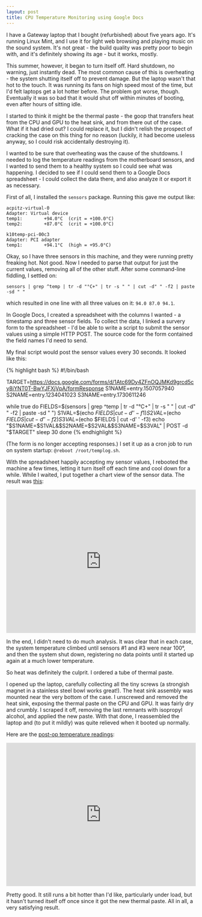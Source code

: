 ```yaml
---
layout: post
title: CPU Temperature Monitoring using Google Docs
---
```

I have a Gateway laptop that I bought (refurbished) about five years ago.  It's running Linux Mint, and I use it for light web browsing and playing music on the sound system. It's not
great - the build quality was pretty poor to begin with, and it's definitely showing its age - but it works, mostly.

This summer, however, it began to turn itself off.  Hard shutdown, no warning, just instantly dead.  The most common cause of this is overheating - the system shutting itself
off to prevent damage.  But the laptop wasn't that hot to the touch.  It was running its fans on high speed most of the time, but I'd felt laptops get a lot hotter before.  The problem
got worse, though.  Eventually it was so bad that it would shut off within minutes of booting, even after hours of sitting idle.

I started to think it might be the thermal paste - the goop that transfers heat from the CPU and GPU to the heat sink, and from there out of the case.  What if it had dried out?  I could
replace it, but I didn't relish the prospect of cracking the case on this thing for no reason (luckily, it had become useless anyway, so I could risk accidentally destroying it).

I wanted to be sure that overheating was the cause of the shutdowns. I needed to log the temperature readings from the motherboard sensors, and I wanted to send them to a healthy system
so I could see what was happening.  I decided to see if I could send them to a Google Docs spreadsheet - I could collect the data there, and also analyze it or export it as necessary.

First of all, I installed the `sensors` package.  Running this gave me output like:

    acpitz-virtual-0
    Adapter: Virtual device
    temp1:        +94.0°C  (crit = +100.0°C)
    temp2:        +87.0°C  (crit = +100.0°C)
    
    k10temp-pci-00c3
    Adapter: PCI adapter
    temp1:        +94.1°C  (high = +95.0°C)

Okay, so I have three sensors in this machine, and they were running pretty freaking hot. Not good. Now I needed to parse that output for just the current values, removing all of the other
stuff.  After some command-line fiddling, I settled on:

`sensors | grep ^temp | tr -d "°C+" | tr -s " " | cut -d" " -f2 | paste -sd " "`

which resulted in one line with all three values on it: `94.0 87.0 94.1`.

In Google Docs, I created a spreadsheet with the columns I wanted - a timestamp and three sensor fields. To collect the data, I linked a survery form to the spreadsheet - I'd be able
to write a script to submit the sensor values using a simple HTTP POST.  The source code for the form contained the field names I'd need to send.

My final script would post the sensor values every 30 seconds. It looked like this:

{% highlight bash %}
#!/bin/bash

TARGET=https://docs.google.com/forms/d/1Atc69Dy4ZFnOQJMKd9grcd5cy8iYNT0T-BwYJFXjVpA/formResponse
S1NAME=entry.1507057940
S2NAME=entry.1234041023
S3NAME=entry.1730611246

while true
do
 FIELDS=$(sensors | grep ^temp | tr -d "°C+" | tr -s " " | cut -d" " -f2 | paste -sd " ")
 S1VAL=$(echo $FIELDS | cut -d' ' -f1)
 S2VAL=$(echo $FIELDS | cut -d' ' -f2)
 S3VAL=$(echo $FIELDS | cut -d' ' -f3)
 echo "$S1NAME=$S1VAL&$S2NAME=$S2VAL&$S3NAME=$S3VAL" | POST -d "$TARGET"
 sleep 30
done
{% endhighlight %}

(The form is no longer accepting responses.) I set it up as a cron job to run on system startup: `@reboot /root/templog.sh`.

With the spreadsheet happily accepting my sensor values, I rebooted the machine a few times, letting it turn itself off each time and cool down for a while. While I waited, I put together
a chart view of the sensor data. The result was [this](https://docs.google.com/spreadsheets/d/1ZrOIIzPUbQYuPiaLOiLyeDF8wbLX7Mv_wAF5c83HS4U/pubchart?oid=1554113740&format=interactive):

<iframe src="https://docs.google.com/spreadsheets/d/1ZrOIIzPUbQYuPiaLOiLyeDF8wbLX7Mv_wAF5c83HS4U/pubchart?oid=1554113740&amp;format=interactive" style="height:380px;width:100%;border:0;"></iframe>

In the end, I didn't need to do much analysis. It was clear that in each case, the system temperature climbed until sensors #1 and #3 were near 100°, and then the system shut down, 
registering no data points until it started up again at a much lower temperature.

So heat was definitely the culprit. I ordered a tube of thermal paste.

I opened up the laptop, carefully collecting all the tiny screws (a strongish magnet in a stainless steel bowl works great!).  The heat sink assembly was mounted near the
very bottom of the case.  I unscrewed and removed the heat sink, exposing the thermal paste on the CPU and GPU. It was fairly dry and crumbly. I scraped it off, removing the last remnants 
with isopropyl alcohol, and applied the new paste.  With that done, I reassembled the laptop and (to put it mildly) was quite relieved when it booted up normally.

Here are the [post-op temperature readings](https://docs.google.com/spreadsheets/d/1ZrOIIzPUbQYuPiaLOiLyeDF8wbLX7Mv_wAF5c83HS4U/pubchart?oid=2022279560&format=interactive):

<iframe src="https://docs.google.com/spreadsheets/d/1ZrOIIzPUbQYuPiaLOiLyeDF8wbLX7Mv_wAF5c83HS4U/pubchart?oid=2022279560&amp;format=interactive" style="height:380px;width:100%;border:0;"></iframe>

Pretty good. It still runs a bit hotter than I'd like, particularly under load, but it hasn't turned itself off once since it got the new thermal paste. All in all, a very satisfying result.










